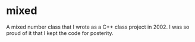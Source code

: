 mixed
=====

A mixed number class that I wrote as a C++ class project in 2002. I was so proud of it that I kept the code for posterity.
